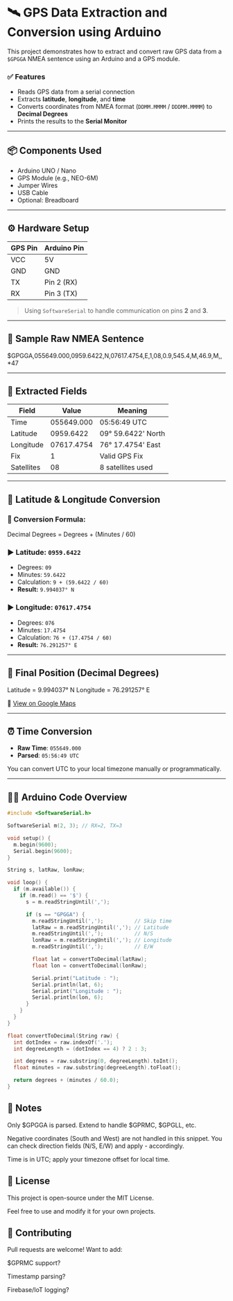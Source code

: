 # 🛰️ GPS Data Extraction and Conversion using Arduino

This project demonstrates how to extract and convert raw GPS data from a `$GPGGA` NMEA sentence using an Arduino and a GPS module.

### ✅ Features

- Reads GPS data from a serial connection  
- Extracts **latitude**, **longitude**, and **time**  
- Converts coordinates from NMEA format (`DDMM.MMMM` / `DDDMM.MMMM`) to **Decimal Degrees**  
- Prints the results to the **Serial Monitor**

---

## 📦 Components Used

- Arduino UNO / Nano  
- GPS Module (e.g., NEO-6M)  
- Jumper Wires  
- USB Cable  
- Optional: Breadboard  

---

## ⚙️ Hardware Setup

| GPS Pin | Arduino Pin |
|---------|-------------|
| VCC     | 5V          |
| GND     | GND         |
| TX      | Pin 2 (RX)  |
| RX      | Pin 3 (TX)  |

> Using `SoftwareSerial` to handle communication on pins **2** and **3**.

---

## 🧪 Sample Raw NMEA Sentence

$GPGGA,055649.000,0959.6422,N,07617.4754,E,1,08,0.9,545.4,M,46.9,M,,*47


---

## 🧭 Extracted Fields

| Field     | Value       | Meaning                   |
|-----------|-------------|---------------------------|
| Time      | 055649.000  | 05:56:49 UTC              |
| Latitude  | 0959.6422   | 09° 59.6422' North        |
| Longitude | 07617.4754  | 76° 17.4754' East         |
| Fix       | 1           | Valid GPS Fix             |
| Satellites | 08         | 8 satellites used         |

---

## 📐 Latitude & Longitude Conversion

### 🧮 Conversion Formula:

Decimal Degrees = Degrees + (Minutes / 60)


### ▶️ Latitude: `0959.6422`

- Degrees: `09`  
- Minutes: `59.6422`  
- Calculation: `9 + (59.6422 / 60)`  
- **Result:** `9.994037° N`

### ▶️ Longitude: `07617.4754`

- Degrees: `076`  
- Minutes: `17.4754`  
- Calculation: `76 + (17.4754 / 60)`  
- **Result:** `76.291257° E`

---

## 📍 Final Position (Decimal Degrees)

Latitude = 9.994037° N
Longitude = 76.291257° E


🔗 [View on Google Maps](https://www.google.com/maps?q=9.994037,76.291257)

---

## ⏰ Time Conversion

- **Raw Time**: `055649.000`  
- **Parsed**: `05:56:49 UTC`

You can convert UTC to your local timezone manually or programmatically.

---

## 🧑‍💻 Arduino Code Overview

```cpp
#include <SoftwareSerial.h>

SoftwareSerial m(2, 3); // RX=2, TX=3

void setup() {
  m.begin(9600);
  Serial.begin(9600);
}

String s, latRaw, lonRaw;

void loop() {
  if (m.available()) {
    if (m.read() == '$') {
      s = m.readStringUntil(',');

      if (s == "GPGGA") {
        m.readStringUntil(',');          // Skip time
        latRaw = m.readStringUntil(','); // Latitude
        m.readStringUntil(',');          // N/S
        lonRaw = m.readStringUntil(','); // Longitude
        m.readStringUntil(',');          // E/W

        float lat = convertToDecimal(latRaw);
        float lon = convertToDecimal(lonRaw);

        Serial.print("Latitude : ");
        Serial.println(lat, 6);
        Serial.print("Longitude : ");
        Serial.println(lon, 6);
      }
    }
  }
}

float convertToDecimal(String raw) {
  int dotIndex = raw.indexOf('.');
  int degreeLength = (dotIndex == 4) ? 2 : 3;

  int degrees = raw.substring(0, degreeLength).toInt();
  float minutes = raw.substring(degreeLength).toFloat();

  return degrees + (minutes / 60.0);
}

```
## 📎 Notes

Only $GPGGA is parsed. Extend to handle $GPRMC, $GPGLL, etc.

Negative coordinates (South and West) are not handled in this snippet. You can check direction fields (N/S, E/W) and apply - accordingly.

Time is in UTC; apply your timezone offset for local time.

## 📜 License

This project is open-source under the MIT License.

Feel free to use and modify it for your own projects.

## 🤝 Contributing

Pull requests are welcome!
Want to add:

$GPRMC support?

Timestamp parsing?

Firebase/IoT logging?
